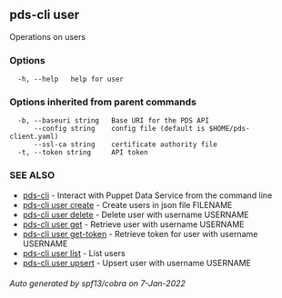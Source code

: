 ## pds-cli user

Operations on users

### Options

```
  -h, --help   help for user
```

### Options inherited from parent commands

```
  -b, --baseuri string   Base URI for the PDS API
      --config string    config file (default is $HOME/pds-client.yaml)
      --ssl-ca string    certificate authority file
  -t, --token string     API token
```

### SEE ALSO

* [pds-cli](pds-cli.md)	 - Interact with Puppet Data Service from the command line
* [pds-cli user create](pds-cli_user_create.md)	 - Create users in json file FILENAME
* [pds-cli user delete](pds-cli_user_delete.md)	 - Delete user with username USERNAME
* [pds-cli user get](pds-cli_user_get.md)	 - Retrieve user with username USERNAME
* [pds-cli user get-token](pds-cli_user_get-token.md)	 - Retrieve token for user with username USERNAME
* [pds-cli user list](pds-cli_user_list.md)	 - List users
* [pds-cli user upsert](pds-cli_user_upsert.md)	 - Upsert user with username USERNAME

###### Auto generated by spf13/cobra on 7-Jan-2022

